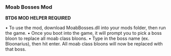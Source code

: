 ### Moab Bosses Mod
**BTD6 MOD HELPER REQUIRED**

• To use the mod, download MoabBosses.dll into your mods folder, then run the game.
• Once you boot into the game, it will prompt you to pick a boss bloon to replace all moab class bloons.
• Type in the boss name (ex. Bloonarius), then hit enter. All moab class bloons will now be replaced with that boss.
